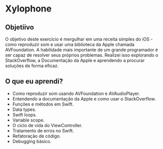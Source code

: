 
# Xylophone

## Objetiivo

O objetivo deste exercício é mergulhar em uma receita simples do iOS - como reproduzir som e usar uma biblioteca da Apple chamada AVFoundation. A habilidade mais importante de um grande programador é ser capaz de resolver seus próprios problemas. Realizei isso explorando o StackOverflow, a Documentação da Apple e aprendendo a procurar soluções de forma eficaz.


## O que eu aprendi?

* Como reproduzir som usando AVFoundation e AVAudioPlayer.
* Entendendo a documentação da Apple e como usar o StackOverflow.
* Funções e métodos em Swift.
* Data types.
* Swift loops.
* Variable scope.
* O ciclo de vida do ViewController.
* Tratamento de erros no Swift.
* Refatoração de código.
* Debugging básico.
